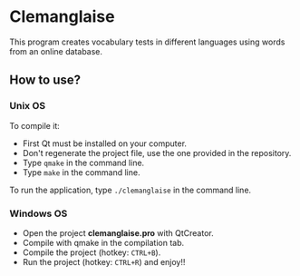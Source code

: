 # Clemanglaise

This program creates vocabulary tests in different languages using words from an online database.

## How to use?

### Unix OS
To compile it:

  * First Qt must be installed on your computer.
  * Don't regenerate the project file, use the one provided in the repository.
  * Type `qmake` in the command line.
  * Type `make` in the command line.

To run the application, type `./clemanglaise` in the command line.

### Windows OS
* Open the project **clemanglaise.pro** with QtCreator.
* Compile with qmake in the compilation tab.
* Compile the project (hotkey: `CTRL+B`).
* Run the project (hotkey: `CTRL+R`) and enjoy!!
